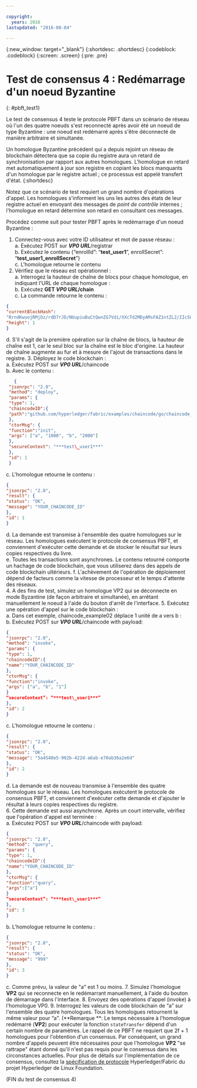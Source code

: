 ```yaml
---

copyright:
  years: 2016
lastupdated: "2016-08-04"

---
```


{:new_window: target="_blank"}
{:shortdesc: .shortdesc}
{:codeblock: .codeblock}
{:screen: .screen}
{:pre: .pre}


# Test de consensus 4 : Redémarrage d'un noeud Byzantine
{: #pbft_test1}


Le test de consensus 4 teste le protocole PBFT dans un scénario de réseau où l'un des quatre noeuds s'est reconnecté après avoir été un noeud de type Byzantine : une noeud est redémarré après s'être déconnecté de manière arbitraire et simultanée.

Un homologue Byzantine précédent qui a depuis rejoint un réseau de blockchain détectera que sa copie du registre aura un retard de synchronisation par rapport aux autres homologues. L'homologue en retard met automatiquement à jour son registre en copiant les blocs manquants d'un homologue par le registre actuel ; ce processus est appelé transfert d'état.
{:shortdesc}

Notez que ce scénario de test requiert un grand nombre d'opérations d'appel. Les homologues s'informent les uns les autres des états de leur registre actuel en envoyant des messages de *point de contrôle* internes ; l'homologue en retard détermine son retard en consultant ces messages.

Procédez comme suit pour tester PBFT après le redémarrage d'un noeud Byzantine :
1. Connectez-vous avec votre ID utilisateur et mot de passe réseau :   
   a. Exécutez POST sur ***VP0 URL***/registrar  
   b. Exécutez le contenu {“enrollId”: “**test\_user1**”, enrollSecret”: “**test\_user1\_enrollSecret**”}  
   c.	L'homologue retourne le contenu
2. Vérifiez que le réseau est opérationnel :  
   a.	Interrogez la hauteur de chaîne de blocs pour chaque homologue, en indiquant l'URL de chaque homologue :  
   b. Exécutez **GET ***VP0 URL***/chain**  
   c. La commande retourne le contenu :  
```json
{
"currentBlockHash":
"RrndKwuojRMjOz/rdD7rJD/NUupiuBuCtQwnZG7Vdi/XXcTd2MDyAMsFAZ1ntZL2/IIcSUeatIZAKS6ss7fEvg==",
"height": 1
}
```
   d.	S'il s'agit de la première opération sur la chaîne de blocs, la hauteur de chaîne est 1, car le seul bloc sur la chaîne est le bloc d'origine. La hauteur de chaîne augmente au fur et à mesure de l'ajout de transactions dans le registre.
3. Déployez le code blockchain :   
   a.	Exécutez POST sur ***VP0 URL***/chaincode  
   b. Avec le contenu :  
```json
   {
 "jsonrpc": "2.0",
 "method": "deploy",
 "params": {
 "type": 1,
 "chaincodeID":{
 "path":"github.com/hyperledger/fabric/examples/chaincode/go/chaincode_example02"
 },
 "ctorMsg": {
 "function":"init",
 "args": ["a", "1000", "b", "2000"]
 },
 "secureContext": "***test\_user1***"
 },
 "id": 1
 }
```
   c. L'homologue retourne le contenu :
```json
{
"jsonrpc": "2.0",
"result": {
"status": "OK",
"message": "YOUR_CHAINCODE_ID"
},
"id": 1
}
```
   d. La demande est transmise à l'ensemble des quatre homologues sur le réseau. Les homologues exécutent le protocole de consensus PBFT, et conviennent d'exécuter cette demande et de stocker le résultat sur leurs copies respectives du livre.  
   e. Toutes les transactions sont asynchrones. Le contenu retourné comporte un hachage de code blockchain, que vous utiliserez dans des appels de code blockchain ultérieurs. f. L'achèvement de l'opération de déploiement dépend de facteurs comme la vitesse de processeur et le temps d'attente des réseaux.  
4. A des fins de test, simulez un homologue VP2 qui se déconnecte en mode Byzantine (de façon arbitraire et simultanée), en arrêtant manuellement le noeud à l'aide du bouton d'arrêt de l'interface.
5. Exécutez une opération d'appel sur le code blockchain :  
   a. Dans cet exemple, chaincode_example02 déplace 1 unité de a vers b :  
   b. Exécutez POST sur ***VP0 URL***/chaincode with payload:
```json
{
"jsonrpc": "2.0",
"method": "invoke",
"params": {
"type": 1,
"chaincodeID":{
"name":"YOUR_CHAINCODE_ID"
},
"ctorMsg": {
"function":"invoke",
"args": ["a", "b", "1"]
}
“secureContext”: “***test\_user1***”
},
"id": 2
}
```
  c. L'homologue retourne le contenu :
```json
{
"jsonrpc": "2.0",
"result": {
"status": "OK",
"message": "5a4540e5-902b-422d-a6ab-e70ab36a2e6d"
},
"id": 2
}
```
   d. La demande est de nouveau transmise à l'ensemble des quatre homologues sur le réseau. Les homologues exécutent le protocole de consensus PBFT, et conviennent d'exécuter cette demande et d'ajouter le résultat à leurs copies respectives du registre.  
6. Cette demande est aussi asynchrone. Après un court intervalle, vérifiez que l'opération d'appel est terminée :   
   a. Exécutez POST sur ***VP0 URL***/chaincode with payload:
```json
{
"jsonrpc": "2.0",
"method": "query",
"params": {
"type": 1,
"chaincodeID":{
"name":"YOUR_CHAINCODE_ID"
},
"ctorMsg": {
"function":"query",
"args":["a"]
}
“secureContext”: “***test\_user1***”
},
"id": 3
}
```
   b. L'homologue retourne le contenu :
```json
{
"jsonrpc": "2.0",
"result": {
"status": "OK",
"message": "999"
},
"id": 3
}
```
   c. Comme prévu, la valeur de "a" est 1 ou moins.
7. Simulez l'homologue **VP2** qui se reconnecte en le redémarrant manuellement, à l'aide du bouton de démarrage dans l'interface.
8. Envoyez des opérations d'appel (invoke) à l'homologue VP0.
9. Interrogez les valeurs de code blockchain de “a” sur l'ensemble des quatre homologues. Tous les homologues retournent la même valeur pour “a".  (**Remarque **: Le temps nécessaire à l'homologue redémarré (**VP2**) pour exécuter la fonction `stateTransfer` dépend d'un certain nombre de paramètres.  Le rappel de ce PBFT ne requiert que 2f + 1 homologues pour l'obtention d'un consensus.  Par conséquent, un grand nombre d'appels peuvent être nécessaires pour que l'homologue **VP2** "se rattrape" étant donné qu'il n'est pas requis pour le consensus dans les circonstances actuelles.  Pour plus de détails sur l'implémentation de ce consensus, consultez la [spécification de protocole](https://github.com/hyperledger/fabric/blob/v0.6/docs/protocol-spec.md#5-byzantine-consensus-1) Hyperledger/Fabric du projet Hyperledger de Linux Foundation.

(FIN du test de consensus 4)
